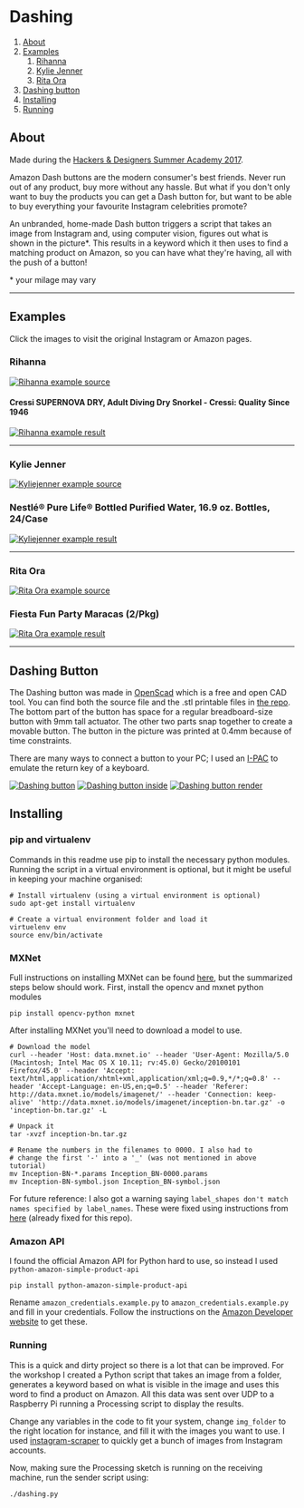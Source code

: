# Dashing #

1. [About](#about)
2. [Examples](#examples)
    1. [Rihanna](#rihanna)
    2. [Kylie Jenner](#kylie-jenner)
    3. [Rita Ora](#rita-ora)
3. [Dashing button](#dashing-button)
4. [Installing](#installing)
5. [Running](#running)

## About ##
Made during the [Hackers & Designers Summer Academy 2017](https://hackersanddesigners.nl/s/Summer_Academy_2017).

Amazon Dash buttons are the modern consumer's best friends. Never run out of any product, buy more without any hassle. But what if you don't only want to buy the products you can get a Dash button for, but want to be able to buy everything your favourite Instagram celebrities promote?

An unbranded, home-made Dash button triggers a script that takes an image from Instagram and, using computer vision, figures out what is shown in the picture*. This results in a keyword which it then uses to find a matching product on Amazon, so you can have what they're having, all with the push of a button!

\* your milage may vary

___

## Examples ##
Click the images to visit the original Instagram or Amazon pages.

### Rihanna ###

[![Rihanna example source](https://raw.githubusercontent.com/javl/dashing/master/img/results/rihanna_source_descr.png?raw=true)](https://www.instagram.com/p/BXBVgyplxTB/?taken-by=badgalriri)

#### Cressi SUPERNOVA DRY, Adult Diving Dry Snorkel - Cressi: Quality Since 1946  ####

[![Rihanna example result](https://raw.githubusercontent.com/javl/dashing/master/img/results/rihanna_result.png?raw=true)](https://www.amazon.com/Cressi-Supernova-Dry-black-red/dp/B00AQRBO16/ref=sr_1_1?ie=UTF8&qid=1501922519&sr=8-1&keywords=B00AQRBO16)

___

### Kylie Jenner ###
[![Kyliejenner example source](https://github.com/javl/dashing/blob/master/img/results/kyliejenner_source_descr.png?raw=true)](https://www.instagram.com/p/BW8Llwjl6ml/?taken-by=kyliejenner)

### Nestlé® Pure Life® Bottled Purified Water, 16.9 oz. Bottles, 24/Case  ###
[![Kyliejenner example result](https://raw.githubusercontent.com/javl/dashing/master/img/results/kyliejenner_result.png?raw=true)](https://www.amazon.com/Nestl%C3%A9-Life-Bottled-Purified-Bottles/dp/B00LLKWVL4/ref=sr_1_1?ie=UTF8&qid=1501922824&sr=8-1&keywords=B00LLKWVL4)

___

### Rita Ora ###
[![Rita Ora example source](https://raw.githubusercontent.com/javl/dashing/master/img/results/ritaora_source_descr.png?raw=true)](https://www.instagram.com/p/BXNxVqMnb1l/?taken-by=ritaora)

###  Fiesta Fun Party Maracas (2/Pkg) ###
[![Rita Ora example result](https://raw.githubusercontent.com/javl/dashing/master/img/results/ritaora_result.png?raw=true)](https://www.amazon.com/Fiesta-Fun-Party-Maracas-Pkg/dp/B000R4OHCG/ref=sr_1_1?ie=UTF8&qid=1501923376&sr=8-1&keywords=B000R4OHCG)

___

## Dashing Button ##
The Dashing button was made in [OpenScad](http://www.openscad.org/) which is a free and open CAD tool. You can find both the source file and the .stl printable files in [the repo](https://github.com/javl/dashing/tree/master/dash_3d_model). The bottom part of the button has space for a regular breadboard-size button with 9mm tall actuator. The other two parts snap together to create a movable button. The button in the picture was printed at 0.4mm because of time constraints. 

There are many ways to connect a button to your PC; I used an [I-PAC](https://www.ultimarc.com/ipac1.html) to emulate the return key of a keyboard. 

[![Dashing button](https://github.com/javl/dashing/blob/master/img/dashing_button.jpeg?raw=true)](https://github.com/javl/dashing/blob/master/img/dashing_button.jpeg?raw=true)
[![Dashing button inside](https://github.com/javl/dashing/blob/master/img/dashing_button_inside.jpeg?raw=true)](https://github.com/javl/dashing/blob/master/img/dashing_button_inside.jpeg?raw=true)
[![Dashing button render](https://github.com/javl/dashing/blob/master/img/dashing_button_render.png?raw=true)](https://github.com/javl/dashing/blob/master/img/dashing_button_render.png?raw=true)


## Installing ##

### pip and virtualenv ###
Commands in this readme use pip to install the necessary python modules.  
Running the script in a virtual environment is optional, but it might be useful in keeping your machine organised:

    # Install virtualenv (using a virtual environment is optional)
    sudo apt-get install virtualenv

    # Create a virtual environment folder and load it
    virtuelenv env
    source env/bin/activate

### MXNet ###
Full instructions on installing MXNet can be found [here](http://mxnet.io/tutorials/embedded/wine_detector.html), but the summarized steps below should work. First, install the opencv and mxnet python modules

    pip install opencv-python mxnet

After installing MXNet you'll need to download a model to use.

    # Download the model
    curl --header 'Host: data.mxnet.io' --header 'User-Agent: Mozilla/5.0 (Macintosh; Intel Mac OS X 10.11; rv:45.0) Gecko/20100101 Firefox/45.0' --header 'Accept: text/html,application/xhtml+xml,application/xml;q=0.9,*/*;q=0.8' --header 'Accept-Language: en-US,en;q=0.5' --header 'Referer: http://data.mxnet.io/models/imagenet/' --header 'Connection: keep-alive' 'http://data.mxnet.io/models/imagenet/inception-bn.tar.gz' -o 'inception-bn.tar.gz' -L

    # Unpack it
    tar -xvzf inception-bn.tar.gz

    # Rename the numbers in the filenames to 0000. I also had to
    # change the first '-' into a '_' (was not mentioned in above tutorial)
    mv Inception-BN-*.params Inception_BN-0000.params
    mv Inception-BN-symbol.json Inception_BN-symbol.json

For future reference: I also got a warning saying `label_shapes don't match names specified by label_names`. These were fixed using instructions from [here](https://stackoverflow.com/questions/44947104/mxnet-label-shapes-dont-match-names-specified-by-label-names) (already fixed for this repo).

    

### Amazon API ###
I found the official Amazon API for Python hard to use, so instead I used `python-amazon-simple-product-api`

    pip install python-amazon-simple-product-api

Rename `amazon_credentials.example.py` to `amazon_credentials.example.py` and fill in your credentials.
Follow the instructions on the [Amazon Developer website](https://developer.amazon.com/) to get these.


### Running ###
This is a quick and dirty project so there is a lot that can be improved. For the workshop I created a Python script that takes an image from a folder, generates a keyword based on what is visible in the image and uses this word to find a product on Amazon. All this data was sent over UDP to a Raspberry Pi running a Processing script to display the results.

Change any variables in the code to fit your system, change `img_folder` to the right location for instance, and fill it with the images you want to use. I used [instagram-scraper](https://github.com/rarcega/instagram-scraper) to quickly get a bunch of images from Instagram accounts.

Now, making sure the Processing sketch is running on the receiving machine, run the sender script using:

    ./dashing.py
